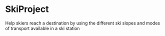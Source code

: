 # SkiProject
Help skiers reach a destination by using the different ski slopes and modes of transport available in a ski station
